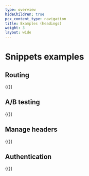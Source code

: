 ```yaml
---
type: overview
hideChildren: true
pcx_content_type: navigation
title: Examples (headings)
weight: 3
layout: wide
---
```


# Snippets examples

## Routing

{{<list-examples directory="/rules/snippets/examples/routing">}}

## A/B testing

{{<list-examples directory="/rules/snippets/examples/a-b-testing">}}

## Manage headers

{{<list-examples directory="/rules/snippets/examples/header-management">}}

## Authentication

{{<list-examples directory="/rules/snippets/examples/authentication">}}